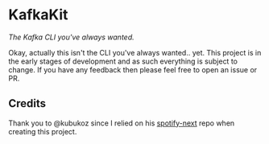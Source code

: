 # KafkaKit
*The Kafka CLI you've always wanted.*

Okay, actually this isn't the CLI you've always wanted.. yet. This project is in the early stages of development and as such everything is subject to change. If you have any feedback then please feel free to open an issue or PR.

## Credits

Thank you to @kubukoz since I relied on his [spotify-next](https://github.com/kubukoz/spotify-next) repo when creating this project.
